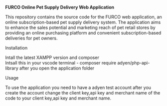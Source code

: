 **FURCO Online Pet Supply Delivery Web Application**

This repository contains the source code for the FURCO web application, an online subscription-based pet supply delivery system. 
The application aims to enhance the sales potential and marketing reach of pet retail stores by providing an online purchasing platform and convenient subscription-based deliveries for pet owners.  

Installation

Intall the latest XAMPP version and composer  
Intsall this in your vscode terminal - composer require adyen/php-api-library  after you open the application folder

Usage

To use the application you need to have a adyen test account after you create the account change the client key,api key and merchant name of the code to your  client key,api key and merchant name. 
